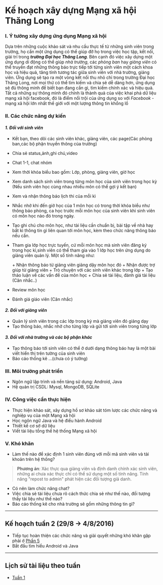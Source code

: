 # Kế hoạch xây dựng Mạng xã hội Thăng Long
### **I. Ý tưởng xây dựng ứng dụng Mạng xã hội**
Dựa trên những cuộc khảo sát và nhu cầu thực tế từ những sinh viên trong trường, họ cần một ứng dụng có thể giúp đỡ họ trong việc học tập, kết nối, giải trí trong ***trường Đại học Thăng Long***. Bên cạnh đó việc xây dựng một ứng dụng di động có thể giúp _nhà trường_, các _phòng ban_ hay _giảng viên_ có thể truyền đạt những thông báo trực tiếp tới từng sinh viên một cách khoa học và hiệu quả, tăng tính tương tác giữa sinh viên với nhà trường, giảng viên. Ứng dụng sẽ tạo ra một vòng kết nối thu nhỏ chỉ trong trường Đại học Thăng Long, nơi mọi thứ có thể tìm kiếm và chia sẻ dễ dàng hơn, ứng dụng sẽ đủ thông minh để biết bạn đang cần gì, tìm kiếm chính xác và hiệu quả. Tất cả những sự thông mình đó chính là thành quả của việc khai phá dữ liệu mạng xã hội facebook, đó là điểm nổi trội của ứng dụng so với _Facebook_ - mạng xã hội lớn nhất thế giới với một lượng thông tin khổng lồ

### **II. Các chức năng dự kiến**
#### ***1. Đối với sinh viên***
+ Kết bạn, theo dõi các sinh viên khác, giảng viên, các page(Các phòng ban,các bộ phận truyền thông của trường)
+ Chia sẻ status,ảnh,ghi chú,video
+ Chat 1-1, chat nhóm
+ Xem thời khóa biểu bao gồm: Lớp, phòng, giảng viên, giờ học
+ Xem danh sách sinh viên trong từng môn học của sinh viên trong học kỳ (Nếu sinh viên học cùng nhau nhiều môn có thể gợi ý kết bạn)
+ Xem và nhận thông báo lịch thi của mỗi kì
+ Nhắc nhở khi đến giờ học của 1 môn học có trong thời khóa biểu như thông báo phòng, ca học trước mỗi môn học của sinh viên khi sinh viên có môn học nào đó trong ngày.
+ Tạo ghi chú cho môn học, như tài liệu cần chuẩn bị, bài tập về nhà hay bất kì thông tin gì liên quan tới môn học, kèm theo chức năng thông báo nếu cần.
+ Tham gia lớp học trực tuyến, cứ mỗi môn học mà sinh viên đăng ký trong học kì,sinh viên có thể tham gia vào 1 lớp học trên ứng dụng do giảng viên quản lý. Một số tính năng như:

  \+ Nhận thông báo từ giảng viên giảng dậy môn học đó
  \+ Nhận được trợ giúp từ giảng viên
  \+ Trò chuyện với các sinh viên khác trong lớp
  \+ Tạo thảo luận về các vấn đề của môn học
  \+ Chia sẻ tài liệu, đánh giá tài liệu (Cân nhắc..)
+ Review môn học
+ Đánh giá giáo viên (Cân nhắc)

#### ***2. Đối với giảng viên***
+ Quản lý sinh viên trong các lớp trong kỳ mà giảng viên đó giảng dạy
+ Tạo thông báo, nhắc nhở cho từng lớp và gửi tới sinh viên trong từng lớp

#### ***3. Đối với nhà trường và các bộ phận khác***
+ Tạo thông báo tới sinh viên có thể ở dưới dạng thông báo hay là một bài viết hiển thị trên tường của sinh viên
+ Báo cáo thống kê ...(chưa có ý tưởng)



### **III. Môi trường phát triển**
  + Ngôn ngữ lập trình và nền tảng sử dụng: Android, Java
  + Hệ quản trị CSDL: Mysql, MongoDB, SQLite

### **IV. Công việc cần thực hiện**
  + Thực hiện khảo sát, xây dựng hồ sơ khảo sát tóm lược các chức năng và nghiệp vụ của một Mạng xã hội
  + Học ngôn ngữ Java và hệ điều hành Android
  + Thiết kế cơ sở dữ liệu
  + Viết tài liệu tổng thể hệ thống Mạng xã hội

### **V. Khó khăn**
+ Làm thế nào để xác định 1 sinh viên đúng với mỗi mã sinh viên và tài khoản trên hệ thống?

> **Phương án**:
Xác thực qua giảng viên và định danh chính xác sinh viên, những ai chưa xác thực chỉ có thể sử dụng một số tính năng.
Tính năng "repost to admin" phát hiện các đối tượng giả danh.

+ Có nên làm chức năng chat?
+ Việc chia sẻ tài liệu chưa rõ cách thức chia sẻ như thế nào, đối tượng thấy tài liệu như thế nào?
+ Báo cáo thống kê cho nhà trường sẽ gồm những thông tin gì?

____

## Kế hoạch tuần 2 (29/8 -> 4/8/2016)
+ Tiếp tục hoàn thiện các chức năng và giải quyết những khó khăn gặp phải ở [Phần 5](https://github.com/SENf-TLU/Documents/blob/master/KeHoach/UngDungMxhTLU.md#v-khó-khăn-)
+ Bắt đầu tìm hiểu Android và Java
___

## Lịch sử tài liệu theo tuần
* [Tuần 1](https://github.com/SENf-TLU/Documents/commit/48f8b71339fa341c7b11a871b1a0a272e6096199)
